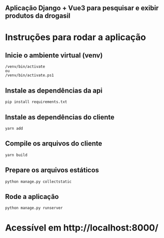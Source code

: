 ## Aplicação Django + Vue3 para pesquisar e exibir produtos da drogasil 

# Instruções para rodar a aplicação

## Inicie o ambiente virtual (venv)
```
/venv/bin/activate
ou
/venv/bin/activate.ps1
```

## Instale as dependências da api
```
pip install requirements.txt
```

## Instale as dependências do cliente
```
yarn add
```

## Compile os arquivos do cliente
```
yarn build
```

## Prepare os arquivos estáticos
```
python manage.py collectstatic
```

## Rode a aplicação
```
python manage.py runserver
```

# Acessível em http://localhost:8000/
